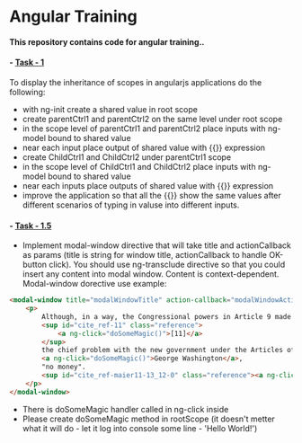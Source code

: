 # Angular Training

#### This repository contains code for angular training..

#### - [Task - 1]
 To display the inheritance of scopes in angularjs applications do the following:
 - with ng-init create a shared value in root scope
 - create parentCtrl1 and parentCtrl2 on the same level under root scope
 - in the scope level of parentCtrl1 and parentCtrl2 place inputs with ng-model bound to shared value
 - near each input place output of shared value with {{}} expression
 - create ChildCtrl1 and ChildCtrl2 under parentCtrl1 scope
 - in the scope level of ChildCtrl1 and ChildCtrl2 place inputs with ng-model bound to shared value
 - near each inputs place outputs of shared value with {{}} expression
 - improve the application so that all the {{}} show the same values after different scenarios of typing in valuse into different inputs.
#### - [Task - 1.5]
 - Implement modal-window directive that will take title and actionCallback as params (title is string for window title, actionCallback to handle OK-button click). 
You should use ng-transclude directive so that you could insert any content into modal window. Content is context-dependent. Modal-window dorective use example:
```html
<modal-window title="modalWindowTitle" action-callback="modalWindowActionHandler(event, sender)">
	<p>
		Although, in a way, the Congressional powers in Article 9 made the "league of states as cohesive and strong as any similar sort of republican confederation in history",
		<sup id="cite_ref-11" class="reference">
			<a ng-click="doSomeMagic()">[11]</a>
		</sup>
		the chief problem with the new government under the Articles of Confederation was, in the words of 
		<a ng-click="doSomeMagic()">George Washington</a>, 
		"no money".
		<sup id="cite_ref-maier11-13_12-0" class="reference"><a ng-click="doSomeMagic()">[12]</a></sup>...	
	</p>
</modal-window>
```
 - There is doSomeMagic handler called in ng-click inside
 - Please create doSomeMagic method in rootScope (it doesn't metter what it will do - let it log into console some line - 'Hello World!')

[//]: # (These are reference links used in the body of this note and get stripped out when the markdown processor does its job. There is no need to format nicely because it shouldn't be seen. Thanks SO - http://stackoverflow.com/questions/4823468/store-comments-in-markdown-syntax)

   [Task - 1]: <//niknik19.github.io/angular-training/index1.html>
   [Task - 1.5]: <//niknik19.github.io/angular-training/index1.5.html>

